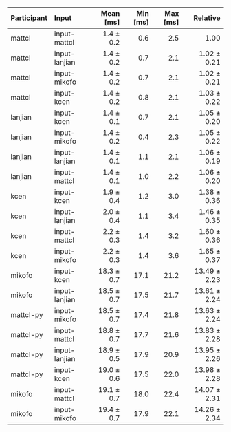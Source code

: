 | Participant | Input | Mean [ms] | Min [ms] | Max [ms] | Relative |
|:---|:---|---:|---:|---:|---:|
| mattcl | input-mattcl | 1.4 ± 0.2 | 0.6 | 2.5 | 1.00 |
| mattcl | input-lanjian | 1.4 ± 0.2 | 0.7 | 2.1 | 1.02 ± 0.21 |
| mattcl | input-mikofo | 1.4 ± 0.2 | 0.7 | 2.1 | 1.02 ± 0.21 |
| mattcl | input-kcen | 1.4 ± 0.2 | 0.8 | 2.1 | 1.03 ± 0.22 |
| lanjian | input-kcen | 1.4 ± 0.1 | 0.7 | 2.1 | 1.05 ± 0.20 |
| lanjian | input-mikofo | 1.4 ± 0.2 | 0.4 | 2.3 | 1.05 ± 0.22 |
| lanjian | input-lanjian | 1.4 ± 0.1 | 1.1 | 2.1 | 1.06 ± 0.19 |
| lanjian | input-mattcl | 1.4 ± 0.1 | 1.0 | 2.2 | 1.06 ± 0.20 |
| kcen | input-kcen | 1.9 ± 0.4 | 1.2 | 3.0 | 1.38 ± 0.36 |
| kcen | input-lanjian | 2.0 ± 0.4 | 1.1 | 3.4 | 1.46 ± 0.35 |
| kcen | input-mattcl | 2.2 ± 0.3 | 1.4 | 3.2 | 1.60 ± 0.36 |
| kcen | input-mikofo | 2.2 ± 0.3 | 1.4 | 3.6 | 1.65 ± 0.37 |
| mikofo | input-kcen | 18.3 ± 0.7 | 17.1 | 21.2 | 13.49 ± 2.23 |
| mikofo | input-lanjian | 18.5 ± 0.7 | 17.5 | 21.7 | 13.61 ± 2.24 |
| mattcl-py | input-mikofo | 18.5 ± 0.7 | 17.4 | 21.8 | 13.63 ± 2.24 |
| mattcl-py | input-mattcl | 18.8 ± 0.7 | 17.7 | 21.6 | 13.83 ± 2.28 |
| mattcl-py | input-lanjian | 18.9 ± 0.5 | 17.9 | 20.9 | 13.95 ± 2.26 |
| mattcl-py | input-kcen | 19.0 ± 0.6 | 17.5 | 22.0 | 13.98 ± 2.28 |
| mikofo | input-mattcl | 19.1 ± 0.7 | 18.0 | 22.4 | 14.07 ± 2.31 |
| mikofo | input-mikofo | 19.4 ± 0.7 | 17.9 | 22.1 | 14.26 ± 2.34 |
